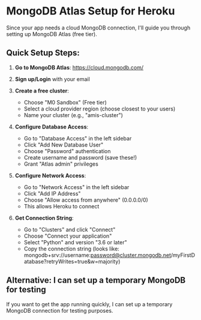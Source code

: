 # MongoDB Atlas Setup for Heroku

Since your app needs a cloud MongoDB connection, I'll guide you through setting up MongoDB Atlas (free tier).

## Quick Setup Steps:

1. **Go to MongoDB Atlas**: https://cloud.mongodb.com/
2. **Sign up/Login** with your email
3. **Create a free cluster**:
   - Choose "M0 Sandbox" (Free tier)
   - Select a cloud provider region (choose closest to your users)
   - Name your cluster (e.g., "amis-cluster")

4. **Configure Database Access**:
   - Go to "Database Access" in the left sidebar
   - Click "Add New Database User"
   - Choose "Password" authentication
   - Create username and password (save these!)
   - Grant "Atlas admin" privileges

5. **Configure Network Access**:
   - Go to "Network Access" in the left sidebar
   - Click "Add IP Address"
   - Choose "Allow access from anywhere" (0.0.0.0/0)
   - This allows Heroku to connect

6. **Get Connection String**:
   - Go to "Clusters" and click "Connect"
   - Choose "Connect your application"
   - Select "Python" and version "3.6 or later"
   - Copy the connection string (looks like: mongodb+srv://username:password@cluster.mongodb.net/myFirstDatabase?retryWrites=true&w=majority)

## Alternative: I can set up a temporary MongoDB for testing

If you want to get the app running quickly, I can set up a temporary MongoDB connection for testing purposes.
